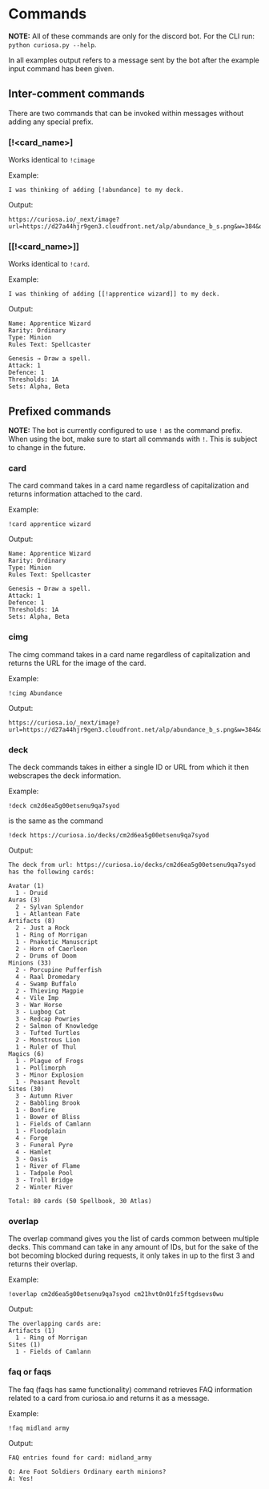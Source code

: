 # Commands

**NOTE:** All of these commands are only for the discord bot. For the CLI run: `python curiosa.py --help`.

In all examples output refers to a message sent by the bot after the example input command has been given.

## Inter-comment commands

There are two commands that can be invoked within messages without adding any special prefix.

### \[!\<card_name>\]

Works identical to `!cimage`

Example:

```
I was thinking of adding [!abundance] to my deck.
```

Output:

```
https://curiosa.io/_next/image?url=https://d27a44hjr9gen3.cloudfront.net/alp/abundance_b_s.png&w=384&q=75
```

### \[\[!\<card_name>\]\]

Works identical to `!card`.

Example:

```
I was thinking of adding [[!apprentice wizard]] to my deck.
```

Output:

```
Name: Apprentice Wizard
Rarity: Ordinary
Type: Minion
Rules Text: Spellcaster

Genesis → Draw a spell.
Attack: 1
Defence: 1
Thresholds: 1A
Sets: Alpha, Beta
```

## Prefixed commands

**NOTE:** The bot is currently configured to use `!` as the command prefix. When using the bot, make sure to start all commands with `!`. This is subject to change in the future.

### card

The card command takes in a card name regardless of capitalization and returns information attached to the card.

Example:

```
!card apprentice wizard
```

Output:

```
Name: Apprentice Wizard
Rarity: Ordinary
Type: Minion
Rules Text: Spellcaster

Genesis → Draw a spell.
Attack: 1
Defence: 1
Thresholds: 1A
Sets: Alpha, Beta
```

### cimg

The cimg command takes in a card name regardless of capitalization and returns the URL for the image of the card.

Example:

```
!cimg Abundance
```

Output:

```
https://curiosa.io/_next/image?url=https://d27a44hjr9gen3.cloudfront.net/alp/abundance_b_s.png&w=384&q=75
```

### deck

The deck commands takes in either a single ID or URL from which it then webscrapes the deck information.

Example:

```
!deck cm2d6ea5g00etsenu9qa7syod
```

is the same as the command

```
!deck https://curiosa.io/decks/cm2d6ea5g00etsenu9qa7syod
```

Output:

```
The deck from url: https://curiosa.io/decks/cm2d6ea5g00etsenu9qa7syod has the following cards:

Avatar (1)
  1 - Druid
Auras (3)
  2 - Sylvan Splendor
  1 - Atlantean Fate
Artifacts (8)
  2 - Just a Rock
  1 - Ring of Morrigan
  1 - Pnakotic Manuscript
  2 - Horn of Caerleon
  2 - Drums of Doom
Minions (33)
  2 - Porcupine Pufferfish
  4 - Raal Dromedary
  4 - Swamp Buffalo
  2 - Thieving Magpie
  4 - Vile Imp
  3 - War Horse
  3 - Lugbog Cat
  3 - Redcap Powries
  2 - Salmon of Knowledge
  3 - Tufted Turtles
  2 - Monstrous Lion
  1 - Ruler of Thul
Magics (6)
  1 - Plague of Frogs
  1 - Pollimorph
  3 - Minor Explosion
  1 - Peasant Revolt
Sites (30)
  3 - Autumn River
  2 - Babbling Brook
  1 - Bonfire
  1 - Bower of Bliss
  1 - Fields of Camlann
  1 - Floodplain
  4 - Forge
  3 - Funeral Pyre
  4 - Hamlet
  3 - Oasis
  1 - River of Flame
  1 - Tadpole Pool
  3 - Troll Bridge
  2 - Winter River

Total: 80 cards (50 Spellbook, 30 Atlas)
```

### overlap

The overlap command gives you the list of cards common between multiple decks. This command can take in any amount of IDs, but for the sake of the bot becoming blocked during requests, it only takes in up to the first 3 and returns their overlap.

Example:

```
!overlap cm2d6ea5g00etsenu9qa7syod cm21hvt0n01fz5ftgdsevs0wu
```

Output:

```
The overlapping cards are:
Artifacts (1)
  1 - Ring of Morrigan
Sites (1)
  1 - Fields of Camlann
```

### faq or faqs

The faq (faqs has same functionality) command retrieves FAQ information related to a card from curiosa.io and returns it as a message.

Example:

```
!faq midland army
```

Output:

```
FAQ entries found for card: midland_army

Q: Are Foot Soldiers Ordinary earth minions?
A: Yes!
```
